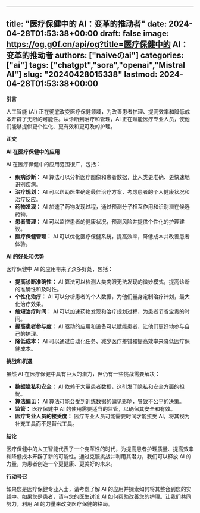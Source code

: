 
---
title: "医疗保健中的 AI：变革的推动者"
date: 2024-04-28T01:53:38+00:00
draft: false
image: https://og.g0f.cn/api/og?title=医疗保健中的 AI：变革的推动者
authors: ["naiveのai"]
categories: ["ai"]
tags: ["chatgpt","sora","openai","Mistral AI"]
slug: "20240428015338"
lastmod: 2024-04-28T01:53:38+00:00
---
**引言**

人工智能 (AI) 正在彻底改变医疗保健领域，为改善患者护理、提高效率和降低成本开辟了无限的可能性。从诊断到治疗和管理，AI 正在赋能医疗专业人员，使他们能够提供更个性化、更有效和更可及的护理。

**正文**

**AI 在医疗保健中的应用**

AI 在医疗保健中的应用范围很广，包括：

- **疾病诊断：** AI 算法可以分析医疗图像和患者数据，比人类更准确、更快速地识别疾病。
- **治疗规划：** AI 可以帮助医生确定最佳治疗方案，考虑患者的个人健康状况和治疗反应。
- **药物发现：** AI 加速了药物发现过程，通过预测分子相互作用和识别潜在候选药物。
- **患者管理：** AI 可以监控患者的健康状况，预测风险并提供个性化的护理建议。
- **医疗保健管理：** AI 可以优化医疗保健系统，提高效率，降低成本并改善患者体验。

**AI 的好处和优势**

医疗保健中 AI 的应用带来了众多好处，包括：

- **提高诊断准确性：** AI 算法可以检测人类肉眼无法发现的微妙模式，提高诊断的准确性和及时性。
- **个性化治疗：** AI 可以分析患者的个人数据，为他们量身定制治疗计划，最大化治疗效果。
- **缩短治疗时间：** AI 可以加速药物发现和治疗规划过程，为患者节省宝贵的时间。
- **提高患者参与度：** AI 驱动的应用和设备可以赋能患者，让他们更好地参与自己的护理。
- **降低成本：** AI 可以通过自动化任务、减少医疗差错和提高效率来降低医疗保健成本。

**挑战和机遇**

虽然 AI 在医疗保健中具有巨大的潜力，但仍有一些挑战需要解决：

- **数据隐私和安全：** AI 依赖于大量患者数据，这引发了隐私和安全方面的担忧。
- **算法偏见：** AI 算法可能会受到训练数据的偏见影响，导致不公平的决策。
- **监管：** 医疗保健中 AI 的使用需要适当的监管，以确保其安全和有效。
- **医疗专业人员的接受度：** 医疗专业人员可能需要时间才能接受 AI，将其视为补充工具而不是替代工具。

**结论**

医疗保健中的人工智能代表了一个变革性的时代，为提高患者护理质量、提高效率和降低成本开辟了新的可能性。通过克服挑战并利用其潜力，我们可以释放 AI 的力量，为患者创造一个更健康、更美好的未来。

**行动号召**

如果您是医疗保健专业人士，请考虑了解 AI 的应用并探索如何将其整合到您的实践中。如果您是患者，请与您的医生讨论 AI 如何帮助改善您的护理。让我们共同努力，利用 AI 的力量来改变医疗保健的格局。